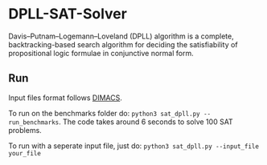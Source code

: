 # DPLL-SAT-Solver

Davis–Putnam–Logemann–Loveland (DPLL) algorithm is a complete, backtracking-based search algorithm for deciding the satisfiability of propositional logic formulae in conjunctive normal form.

## Run

Input files format follows [DIMACS](http://www.satcompetition.org/2004/format-solvers2004.html).

To run on the benchmarks folder do:
`python3 sat_dpll.py --run_benchmarks`. The code takes around 6 seconds to solve 100 SAT problems.

To run with a seperate input file, just do:
`python3 sat_dpll.py --input_file your_file`

